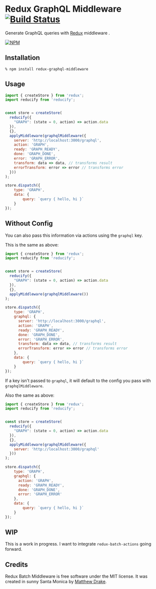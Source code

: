 # Redux GraphQL Middleware [![Build Status](https://travis-ci.org/gtg092x/redux-graphql-middleware.svg?branch=master)](https://travis-ci.org/gtg092x/redux-graphql-middleware)

Generate GraphQL queries with [Redux][] middleware .

[![NPM](https://nodei.co/npm/redux-graphql-middleware.png?downloads=true&stars=true)](https://nodei.co/npm/redux-graphql-middleware/)


## Installation

    % npm install redux-graphql-middleware

## Usage

```js
import { createStore } from 'redux';
import reducify from 'reducify';


const store = createStore(
  reducify({
    "GRAPH": (state = 0, action) => action.data
  }),
  {},
  applyMiddleware(graphqlMiddleware({
    server: 'http://localhost:3000/graphql',
    action: 'GRAPH',
    ready: 'GRAPH_READY',
    done: 'GRAPH_DONE',
    error: 'GRAPH_ERROR',
    transform: data => data, // transforms result
    errorTransform: error => error // transforms error
  }))
);

store.dispatch({
    type: 'GRAPH',
    data: {
        query: `query { hello, hi }`
    }
});

```

## Without Config

You can also pass this information via actions using the `graphql` key.

This is the same as above:

```js
import { createStore } from 'redux';
import reducify from 'reducify';


const store = createStore(
  reducify({
    "GRAPH": (state = 0, action) => action.data
  }),
  {},
  applyMiddleware(graphqlMiddleware())
);

store.dispatch({
    type: 'GRAPH',
    graphql: {
      server: 'http://localhost:3000/graphql',
      action: 'GRAPH',
      ready: 'GRAPH_READY',
      done: 'GRAPH_DONE',
      error: 'GRAPH_ERROR',
      transform: data => data, // transforms result
      errorTransform: error => error // transforms error
    },
    data: {
        query: `query { hello, hi }`
    }
});

```

If a key isn't passed to `graphql`, it will default to the config you pass with `graphqlMiddleware`.

Also the same as above:

```js
import { createStore } from 'redux';
import reducify from 'reducify';


const store = createStore(
  reducify({
    "GRAPH": (state = 0, action) => action.data
  }),
  {},
  applyMiddleware(graphqlMiddleware({
    server: 'http://localhost:3000/graphql'
  }))
);

store.dispatch({
    type: 'GRAPH',
    graphql: {      
      action: 'GRAPH',
      ready: 'GRAPH_READY',
      done: 'GRAPH_DONE',
      error: 'GRAPH_ERROR'
    },
    data: {
        query: `query { hello, hi }`
    }
});

```

## WIP

This is a work in progress. I want to integrate `redux-batch-actions` going forward.

## Credits

Redux Batch Middleware is free software under the MIT license. It was created in sunny Santa Monica by [Matthew Drake][].

[Redux]: https://github.com/reactjs/redux
[Matthew Drake]: http://www.mediadrake.com
